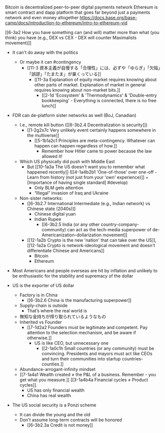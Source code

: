 Bitcoin is decentralized peer-to-peer digital payments network
	Ethereum is smart contract and dapp platform that goes far beyond just a payments network and even money altogether
		https://docs.base.org/base-camp/docs/introduction-to-ethereum/intro-to-ethereum-vid

[[6-3a2 How you have something can (and will) matter more than what (you think) you have (e.g., DEX vs CEX - DEX will counter Maximalists movement)]]

- It can't do away with the politics 
	- Or maybe it can #contingency 
		- [[11-3 資本主義が自慢する「合理性」には、必ずや「ゆらぎ」「欠陥」「誤謬」「たまたま」が巣くっている]]
			- [[11-3a Explanation of equity market requires knowing about other parts of market. Explanation of market in general requires knowing about non-market bits.]]
				- [[2-1d 'Ecosystem' & 'Thermodynamics' & 'Double-entry bookkeeping' - Everything is connected, there is no free lunch]]

- FDR can de-platform sister networks as well (BoJ, Canadian)
	- I.e., remote kill button ([[6-3b2.4 Decentralization is security]])
		- [[1-2g2s7c Very unlikely event certainly happens somewhere in the multiverse]]
			- [[5-1b1a2c1 Principles are meta-contingency. Whatever can happen can happen regardless of how.]]
				- Remember how Hitler came to power because the law allowed it! 
	- Which US physically did push with Middle East 
		- But [[10-1a3a The US doesn't want you to remember what happened recently]] ([[4-1a4b2b1 'One-of-those' over one-off - Learn from history (not just from your 'own' experience)]] + [Importance of having single standard] #develop)
			- Only BLM gets attention
			- “Illegal” invasion of Iraq and Ukraine 
	- Non-sister networks:
		- [[6-3b2.7 International Intermediate (e.g., Indian network) vs Chinese state (2040s)]]
			- Chinese digital yuan
			- Indian Rupee 
				- [[6-3b2.5 India (or any other country-company-community) can act as the tech-media superpower of de-Americanization-dollarization movement]]
		- [[12-1a2b Crypto is the new 'nation' that can take over the US]], [[12-1a2a Crypto is network-ideological movement and doesn't differentiate Chinese and Americans]]
			- Bitcoin
			- Ethereum

- Most Americans and people overseas are hit by inflation and unlikely to be enthusiastic for the stability and supremacy of the dollar

- US is the exporter of US dollar
	- Factory is in China
		- [[6-3b2.6 China is the manufacturing superpower]]
	- Supply-chain is outside
		- That’s where the real world is
	- 無知な金持ちが搾り取られているようなもの
	- Inherited vs Founder
		- [[7-1d2a2 Founders must be legitimate and competent. Pay attention to the selection mechanism, and be aware if otherwise.]]
			- US is like CEO, but unnecessary one
				- [[2-1a0c1h Small countries (or any community) must be convincing. Presidents and mayors must act like CEOs and turn their communities into startup countries-counties.]]
	- Abundance-arrogant-infinity mindset
	- [[7-1a4a1 Wealth created ≠ the P&L of a business. Remember - you get what you measure.]] [[3-1a4b4a Financial cycles ≠ Product cycles]].
		- US has only financial wealth
		- China has real wealth
	
- The US social security is a Ponzi scheme
	- It can divide the young and the old
	- Don't assume long-term contracts will be honored
		- [[6-3b2.3a Credit is not money]]